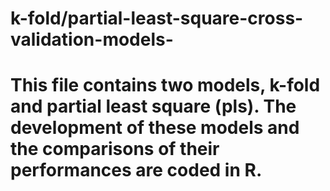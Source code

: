 # k-fold/partial-least-square-cross-validation-models-

# This file contains two models, k-fold and partial least square (pls). The development of these models and the comparisons of their performances are coded in R.
